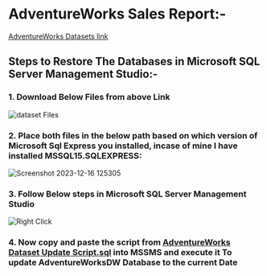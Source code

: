 # AdventureWorks Sales Report:-
 [AdventureWorks Datasets link](https://learn.microsoft.com/en-us/sql/samples/adventureworks-install-configure?view=sql-server-ver15&tabs=ssms)

## Steps to Restore The Databases in Microsoft SQL Server Management Studio:-
### 1. Download Below Files from above Link

![dataset Files](https://github.com/Dodamanisagar/PowerBI-Project-3-AdventureWorks-Sales-Report/assets/99800998/9ae591a2-b678-4451-9b68-a984617b4c7d)

### 2. Place both files in the below path based on which version of Microsoft Sql Express you installed, incase of mine I have installed MSSQL15.SQLEXPRESS:
   
![Screenshot 2023-12-16 125305](https://github.com/Dodamanisagar/PowerBI-Project-3-AdventureWorks-Sales-Report/assets/99800998/f9f612ba-4d3f-467b-b880-9fa698e4d3a4)

### 3. Follow Below steps in Microsoft SQL Server Management Studio
   
![Right Click](https://github.com/Dodamanisagar/PowerBI-Project-3-AdventureWorks-Sales-Report/assets/99800998/a95a5fb9-f06a-47f9-b461-efccfb699e54)

### 4. Now copy and paste the script from [AdventureWorks Dataset Update Script.sql](https://github.com/Dodamanisagar/PowerBI-Project-3-AdventureWorks-Sales-Report/blob/main/AdventureWorks%20Dataset%20Update%20Script.sql) into MSSMS and execute it To update AdventureWorksDW Database to the current Date
